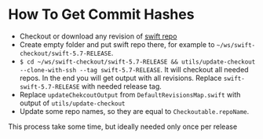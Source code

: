 #  How To Get Commit Hashes

- Checkout or download any revision of [swift repo](https://github.com/apple/swift/)
- Create empty folder and put swift repo there, for example to `~/ws/swift-checkout/swift-5.7-RELEASE`.
- `$ cd ~/ws/swift-checkout/swift-5.7-RELEASE && utils/update-checkout --clone-with-ssh --tag swift-5.7-RELEASE`. It will checkout all needed repos. In the end you will get output with all revisions. Replace `swift-swift-5.7-RELEASE` with needed release tag.
- Replace ``updateChekcoutOutput`` from `DefaultRevisionsMap.swift` with output of `utils/update-checkout`
- Update some repo names, so they are equal to `Checkoutable.repoName`.
  
 
This process take some time, but ideally needed only once per release 


